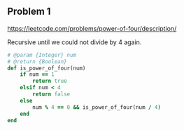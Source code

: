 ## Problem 1

https://leetcode.com/problems/power-of-four/description/

Recursive until we could not divide by 4 again. 

```ruby
# @param {Integer} num
# @return {Boolean}
def is_power_of_four(num)
    if num == 1
        return true
    elsif num < 4
        return false
    else
        num % 4 == 0 && is_power_of_four(num / 4)
    end 
end
```
